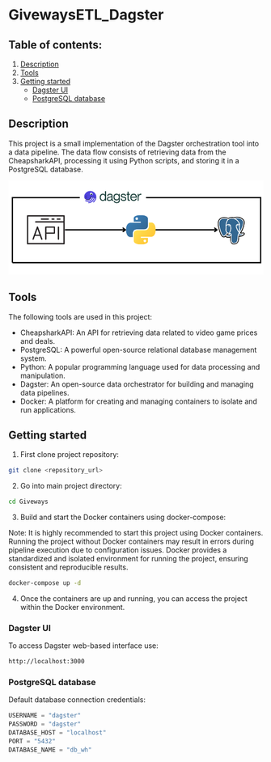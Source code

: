 # GivewaysETL_Dagster

## Table of contents:

1. [Description](#Description)
2. [Tools](#Tools)
3. [Getting started](#getting-started)
   - [Dagster UI](#dagster-ui)
   - [PostgreSQL database](#postgresql-database)

## Description

This project is a small implementation of the Dagster orchestration tool into a data pipeline. The data flow consists of retrieving data from the CheapsharkAPI, processing it using Python scripts, and storing it in a PostgreSQL database.

![Tools](./images/giveways.png)

## Tools

The following tools are used in this project:

* CheapsharkAPI: An API for retrieving data related to video game prices and deals.
* PostgreSQL: A powerful open-source relational database management system.
* Python: A popular programming language used for data processing and manipulation.
* Dagster: An open-source data orchestrator for building and managing data pipelines.
* Docker: A platform for creating and managing containers to isolate and run applications.

## Getting started

1. First clone project repository:

```bash
git clone <repository_url>
```

2. Go into main project directory:

```bash
cd Giveways
```
3. Build and start the Docker containers using docker-compose:

Note: It is highly recommended to start this project using Docker containers. Running the project without Docker containers may result in errors during pipeline execution due to configuration issues. Docker provides a standardized and isolated environment for running the project, ensuring consistent and reproducible results.

```bash
docker-compose up -d
```

4. Once the containers are up and running, you can access the project within the Docker environment.

### Dagster UI
To access Dagster web-based interface use:
```html
http://localhost:3000
```

### PostgreSQL database
Default database connection credentials:
```python
USERNAME = "dagster"
PASSWORD = "dagster"
DATABASE_HOST = "localhost"
PORT = "5432"
DATABASE_NAME = "db_wh"
```
